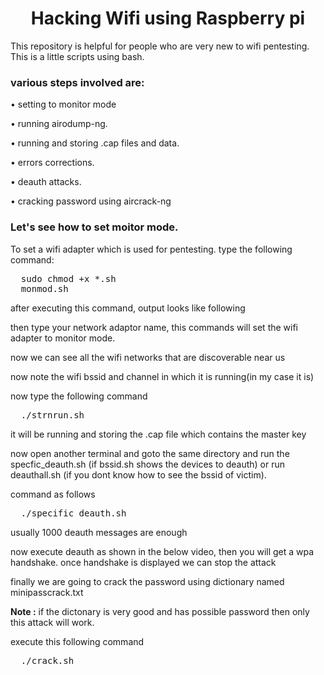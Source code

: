 <h1 align="center">Hacking Wifi using Raspberry pi</h1>
<p>This repository is helpful for people who are very new to wifi pentesting. This is a little scripts using bash.</p>
<h3>
various steps involved are:</h3>
<p>  &#x2022;  setting to monitor mode</p>
<p>  &#x2022;  running airodump-ng.</p>
<p>  &#x2022;  running and storing .cap files and data.</p>
<p>  &#x2022;  errors corrections.</p>
<p>  &#x2022;  deauth attacks.</p>
<p>  &#x2022;  cracking password using aircrack-ng</p>
<h3>
  
Let's see how to set moitor mode.</h3>
<p> To set a wifi adapter which is used for pentesting. type the following command:</p>
<pre>
  sudo chmod +x *.sh
  monmod.sh</pre>
<p>after executing this command, output looks like following</p>
<p>then type your network adaptor name, this commands will set the wifi adapter to monitor mode.</p>
<p>now we can see all the wifi networks that are discoverable near us</p>
<p> now note the wifi bssid and channel in which it is running(in my case it is)</p>
<p>now type the following command</p>
<pre>
  ./strnrun.sh</pre>
<p>it will be running and storing the .cap file which contains the master key</p>
<p>now open another terminal and goto the same directory and run the specfic_deauth.sh (if bssid.sh shows the devices to deauth) or run deauthall.sh (if you dont know how to see the bssid of victim).</p>
<p>command as follows</p>
<pre>
  ./specific_deauth.sh</pre>
<p>usually 1000 deauth messages are enough</p>
<p>now execute deauth as shown in the below video, then you will get a wpa handshake. once handshake is displayed we can stop the attack</p>
<p>finally we are going to crack the password using dictionary named minipasscrack.txt</p>
<p><b>Note :</b> if the dictonary is very good and has possible password then only this attack will work.</p>
<p>execute this following command</p>
<pre>
  ./crack.sh</pre>

